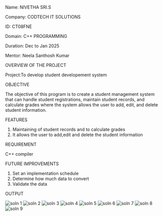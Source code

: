 Name: NIVETHA SRI.S

Company: CODTECH IT SOLUTIONS

ID: CT08FNE

Domain: C++ PROGRAMMING

Duration: Dec to Jan 2025

Mentor: Neela Santhosh Kumar

OVERVIEW OF THE PROJECT

Project:To develop student developement system

OBJECTIVE

The objective of this program is to create a student management system that can handle student registrations,
maintain student records, and calculate grades where the system allows the user to add,
edit, and delete student information.

FEATURES

1. Maintaining of student records and to calculate grades
2. It allows the user to add,edit and delete the student information

REQUIREMENT

C++ compiler

FUTURE IMPROVEMENTS

1. Set an implementation schedule
2. Determine how much data to convert
3. Validate the data

OUTPUT

![soln 1](https://github.com/user-attachments/assets/3416ad65-2aac-4904-913f-6e4b12c336ae)
![soln 2](https://github.com/user-attachments/assets/76b5d2a4-c668-473d-92f9-3e9f697233db)
![soln 3](https://github.com/user-attachments/assets/fed4b322-76d0-4987-9150-60060860c836)
![soln 4](https://github.com/user-attachments/assets/3d1a3ac0-a46d-4606-afff-262fe484e450)
![soln 5](https://github.com/user-attachments/assets/44e05862-9e9d-4174-a637-0016ac47eda3)
![soln 6](https://github.com/user-attachments/assets/2e49810b-e8f5-41ac-9d9e-155d0bcc36e6)
![soln 7](https://github.com/user-attachments/assets/39793403-99cc-4cfc-aeb3-88140642cf4a)
![soln 8](https://github.com/user-attachments/assets/0b4f827f-4fb1-49c3-879d-72ca995f26c4)
![soln 9](https://github.com/user-attachments/assets/a5de914d-4dd1-44d4-aded-db1357ac38fa)









